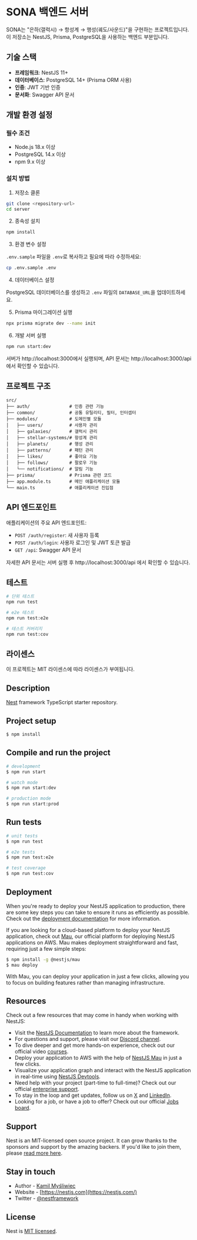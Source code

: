 # SONA 백엔드 서버

SONA는 "은하(갤럭시) → 항성계 → 행성(궤도/사운드)"을 구현하는 프로젝트입니다. 이 저장소는 NestJS, Prisma, PostgreSQL을 사용하는 백엔드 부분입니다.

## 기술 스택

- **프레임워크**: NestJS 11+
- **데이터베이스**: PostgreSQL 14+ (Prisma ORM 사용)
- **인증**: JWT 기반 인증
- **문서화**: Swagger API 문서

## 개발 환경 설정

### 필수 조건

- Node.js 18.x 이상
- PostgreSQL 14.x 이상
- npm 9.x 이상

### 설치 방법

1. 저장소 클론

```bash
git clone <repository-url>
cd server
```

2. 종속성 설치

```bash
npm install
```

3. 환경 변수 설정

`.env.sample` 파일을 `.env`로 복사하고 필요에 따라 수정하세요:

```bash
cp .env.sample .env
```

4. 데이터베이스 설정

PostgreSQL 데이터베이스를 생성하고 `.env` 파일의 `DATABASE_URL`을 업데이트하세요.

5. Prisma 마이그레이션 실행

```bash
npx prisma migrate dev --name init
```

6. 개발 서버 실행

```bash
npm run start:dev
```

서버가 http://localhost:3000에서 실행되며, API 문서는 http://localhost:3000/api에서 확인할 수 있습니다.

## 프로젝트 구조

```
src/
├── auth/               # 인증 관련 기능
├── common/             # 공통 유틸리티, 필터, 인터셉터
├── modules/            # 도메인별 모듈
│   ├── users/          # 사용자 관리
│   ├── galaxies/       # 갤럭시 관리
│   ├── stellar-systems/# 항성계 관리
│   ├── planets/        # 행성 관리
│   ├── patterns/       # 패턴 관리
│   ├── likes/          # 좋아요 기능
│   ├── follows/        # 팔로우 기능
│   └── notifications/  # 알림 기능
├── prisma/             # Prisma 관련 코드
├── app.module.ts       # 메인 애플리케이션 모듈
└── main.ts             # 애플리케이션 진입점
```

## API 엔드포인트

애플리케이션의 주요 API 엔드포인트:

- `POST /auth/register`: 새 사용자 등록
- `POST /auth/login`: 사용자 로그인 및 JWT 토큰 발급
- `GET /api`: Swagger API 문서

자세한 API 문서는 서버 실행 후 http://localhost:3000/api 에서 확인할 수 있습니다.

## 테스트

```bash
# 단위 테스트
npm run test

# e2e 테스트
npm run test:e2e

# 테스트 커버리지
npm run test:cov
```

## 라이센스

이 프로젝트는 MIT 라이센스에 따라 라이센스가 부여됩니다.
  <!--[![Backers on Open Collective](https://opencollective.com/nest/backers/badge.svg)](https://opencollective.com/nest#backer)
  [![Sponsors on Open Collective](https://opencollective.com/nest/sponsors/badge.svg)](https://opencollective.com/nest#sponsor)-->

## Description

[Nest](https://github.com/nestjs/nest) framework TypeScript starter repository.

## Project setup

```bash
$ npm install
```

## Compile and run the project

```bash
# development
$ npm run start

# watch mode
$ npm run start:dev

# production mode
$ npm run start:prod
```

## Run tests

```bash
# unit tests
$ npm run test

# e2e tests
$ npm run test:e2e

# test coverage
$ npm run test:cov
```

## Deployment

When you're ready to deploy your NestJS application to production, there are some key steps you can take to ensure it runs as efficiently as possible. Check out the [deployment documentation](https://docs.nestjs.com/deployment) for more information.

If you are looking for a cloud-based platform to deploy your NestJS application, check out [Mau](https://mau.nestjs.com), our official platform for deploying NestJS applications on AWS. Mau makes deployment straightforward and fast, requiring just a few simple steps:

```bash
$ npm install -g @nestjs/mau
$ mau deploy
```

With Mau, you can deploy your application in just a few clicks, allowing you to focus on building features rather than managing infrastructure.

## Resources

Check out a few resources that may come in handy when working with NestJS:

- Visit the [NestJS Documentation](https://docs.nestjs.com) to learn more about the framework.
- For questions and support, please visit our [Discord channel](https://discord.gg/G7Qnnhy).
- To dive deeper and get more hands-on experience, check out our official video [courses](https://courses.nestjs.com/).
- Deploy your application to AWS with the help of [NestJS Mau](https://mau.nestjs.com) in just a few clicks.
- Visualize your application graph and interact with the NestJS application in real-time using [NestJS Devtools](https://devtools.nestjs.com).
- Need help with your project (part-time to full-time)? Check out our official [enterprise support](https://enterprise.nestjs.com).
- To stay in the loop and get updates, follow us on [X](https://x.com/nestframework) and [LinkedIn](https://linkedin.com/company/nestjs).
- Looking for a job, or have a job to offer? Check out our official [Jobs board](https://jobs.nestjs.com).

## Support

Nest is an MIT-licensed open source project. It can grow thanks to the sponsors and support by the amazing backers. If you'd like to join them, please [read more here](https://docs.nestjs.com/support).

## Stay in touch

- Author - [Kamil Myśliwiec](https://twitter.com/kammysliwiec)
- Website - [https://nestjs.com](https://nestjs.com/)
- Twitter - [@nestframework](https://twitter.com/nestframework)

## License

Nest is [MIT licensed](https://github.com/nestjs/nest/blob/master/LICENSE).
